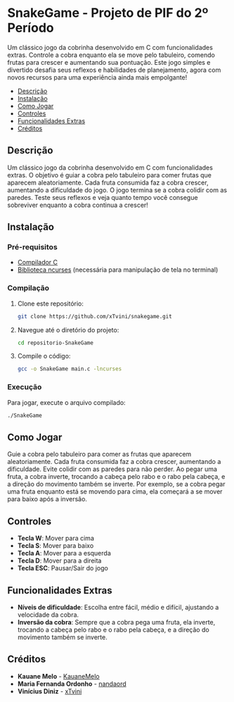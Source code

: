 # SnakeGame - Projeto de PIF do 2º Período
Um clássico jogo da cobrinha desenvolvido em C com funcionalidades extras. Controle a cobra enquanto ela se move pelo tabuleiro, comendo frutas para crescer e aumentando sua pontuação. Este jogo simples e divertido desafia seus reflexos e habilidades de planejamento, agora com novos recursos para uma experiência ainda mais empolgante!

 - [Descrição](#descrição)
- [Instalação](#instalação)
- [Como Jogar](#como-jogar)
- [Controles](#controles)
- [Funcionalidades Extras](#funcionalidades-extras)
- [Créditos](#créditos)

## Descrição
Um clássico jogo da cobrinha desenvolvido em C com funcionalidades extras. O objetivo é guiar a cobra pelo tabuleiro para comer frutas que aparecem aleatoriamente. Cada fruta consumida faz a cobra crescer, aumentando a dificuldade do jogo. O jogo termina se a cobra colidir com as paredes. Teste seus reflexos e veja quanto tempo você consegue sobreviver enquanto a cobra continua a crescer!

## Instalação
### Pré-requisitos
- [Compilador C](https://gcc.gnu.org/)
- [Biblioteca ncurses](https://invisible-island.net/ncurses/) (necessária para manipulação de tela no terminal)

### Compilação
1. Clone este repositório:
    ```sh
    git clone https://github.com/xTvini/snakegame.git
    ```
2. Navegue até o diretório do projeto:
    ```sh
    cd repositorio-SnakeGame
    ```
3. Compile o código:
    ```sh
    gcc -o SnakeGame main.c -lncurses
    ```
    
### Execução
Para jogar, execute o arquivo compilado:
```sh
./SnakeGame
```

## Como Jogar
Guie a cobra pelo tabuleiro para comer as frutas que aparecem aleatoriamente. Cada fruta consumida faz a cobra crescer, aumentando a dificuldade. Evite colidir com as paredes para não perder. Ao pegar uma fruta, a cobra inverte, trocando a cabeça pelo rabo e o rabo pela cabeça, e a direção do movimento também se inverte. Por exemplo, se a cobra pegar uma fruta enquanto está se movendo para cima, ela começará a se mover para baixo após a inversão.

## Controles
- **Tecla W**: Mover para cima
- **Tecla S**: Mover para baixo
- **Tecla A**: Mover para a esquerda
- **Tecla D**: Mover para a direita
- **Tecla ESC**: Pausar/Sair do jogo

## Funcionalidades Extras
- **Níveis de dificuldade**: Escolha entre fácil, médio e difícil, ajustando a velocidade da cobra.
- **Inversão da cobra**: Sempre que a cobra pega uma fruta, ela inverte, trocando a cabeça pelo rabo e o rabo pela cabeça, e a direção do movimento também se inverte.

## Créditos
- **Kauane Melo** - [KauaneMelo](https://github.com/KauaneMelo)
- **Maria Fernanda Ordonho** - [nandaord](https://github.com/nandaord)
- **Vinícius Diniz** - [xTvini](https://github.com/xTvini)
